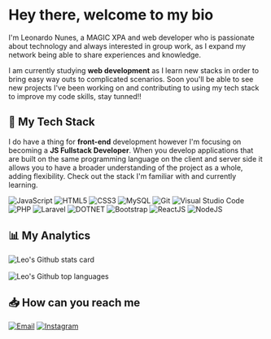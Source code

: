 <div style="display: flex; align-items: center">
    <h1 class="md-end-block md-heading">Hey there, welcome to my bio</h1>
</div>
I'm Leonardo Nunes, a MAGIC XPA and web developer who is passionate about technology and always interested in group work, 
as I expand my network being able to share experiences and knowledge.<br>

I am currently studying **web development** as I learn new stacks in order to bring easy way outs to complicated scenarios.
Soon you'll be able to see new projects I've been working on and contributing to using my tech stack to improve my code skills, stay tunned!!

## 🧰 My Tech Stack

I do have a thing for **front-end** development however I'm focusing on becoming a **JS Fullstack Developer**. When you develop applications that are built on the same programming language on the client and server side it allows you to have a broader understanding of the project as a whole, adding flexibility. 
Check out the stack I'm familiar with and currently learning.

![JavaScript](https://img.shields.io/badge/-JavaScript-38406B?style=for-the-badge&logo=javascript&logoColor=F7DF1E)    ![HTML5](https://img.shields.io/badge/-HTML-38406B?style=for-the-badge&logo=html5&logoColor=E34F26)    ![CSS3](https://img.shields.io/badge/-CSS-38406B?style=for-the-badge&logo=css3&logoColor=1572B6)   ![MySQL](https://img.shields.io/badge/-MySQL-38406B?style=for-the-badge&logo=mysql&logoColor=4479A1)    ![Git](https://img.shields.io/badge/-Git-38406B?style=for-the-badge&logo=git&logoColor=F05032)    ![Visual Studio Code](https://img.shields.io/badge/-Visual%20Studio%20Code-38406B?style=for-the-badge&logo=visualstudiocode&logoColor=007ACC)    ![PHP](https://img.shields.io/badge/-PHP-38406B?style=for-the-badge&logo=php&logoColor=#61DAFB)    ![Laravel](https://img.shields.io/badge/-Laravel-38406B?style=for-the-badge&logo=laravel&logoColor=#61DAFB)    ![DOTNET](https://img.shields.io/badge/-DOTNET-38406B?style=for-the-badge&logo=dotnet&logoColor=#61DAFB)    ![Bootstrap](https://img.shields.io/badge/-Bootstrap-38406B?style=for-the-badge&logo=bootstrap&logoColor=#61DAFB)    ![ReactJS](https://img.shields.io/badge/-ReactJs-38406B?style=for-the-badge&logo=react&logoColor=F7DF1E)    ![NodeJS](https://img.shields.io/badge/-NodeJs-38406B?style=for-the-badge&logo=node&logoColor=F7DF1E)

## 📊 My Analytics

<div style="display: flex; flex-direction: column; max-width: 50%; gap: 1rem">
    <img src="https://github-readme-stats.vercel.app/api?username=leonardorsihd&show_icons=true&theme=nightowl" alt="Leo's Github stats card">
    <img src="https://github-readme-stats.vercel.app/api/top-langs/?username=leonardorsihd&layout=compact&langs_count=6&theme=nightowl" alt="Leo's Github top languages">
</div>

## 📥 How can you reach me

[![Email](https://img.shields.io/badge/-Email-38406B?style=for-the-badge&logo=microsoft-outlook&logoColor=0078D4)](mailto:leonardorsihd@gmail.com)    [![Instagram](https://img.shields.io/badge/-Instagram-38406B?style=for-the-badge&logo=instagram&logoColor=E4405F)](https://www.instagram.com/jammedlsn/)
